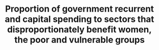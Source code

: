 ---
actual_indicator_available: null
actual_indicator_available_description: null
comments_and_limitations: null
computation_units: null
data_non_statistical: true
date_metadata_updated: null
date_of_national_source_publication: null
disaggregation_categories: null
disaggregation_geography: null
goal_meta_link: http://unstats.un.org/sdgs/files/metadata-compilation/Metadata-Goal-1.pdf
graph_title: Proportion of government recurrent and capital spending to sectors that
  disproportionately benefit women, the poor and vulnerable groups
graph_type: line
has_metadata: false
indicator: 1.b.1
indicator_definition: ''
indicator_name: Proportion of government recurrent and capital spending to sectors
  that disproportionately benefit women, the poor and vulnerable groups
indicator_sort_order: 01-0b-01
indicator_variable: null
international_and_national_references: null
layout: indicator
method_of_computation: ''
national_geographical_coverage: United States
periodicity: null
permalink: /1-b-1/
published: false
rationale_interpretation: ''
reporting_status: notstarted
scheduled_update_by_SDG_team: null
scheduled_update_by_national_source: null
sdg_goal: 1
source_active_1: true
source_agency_staff_email_1: null
source_agency_staff_name_1: null
source_agency_survey_dataset_1: null
source_notes_1: null
source_organisation_1: null
source_title_1: null
source_url_1: null
target: Create sound policy frameworks at the national, regional and international
  levels, based on pro-poor and gender sensitive development strategies, to support
  accelerated investment in poverty eradication actions.
target_id: 1.b
time_period: null
title: Proportion of government recurrent and capital spending to sectors that disproportionately
  benefit women, the poor and vulnerable groups
un_custodial_agency: null
un_designated_tier: '3'
variable_description: null
variable_notes: null
---